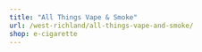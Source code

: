 ```yaml
---
title: "All Things Vape & Smoke"
url: /west-richland/all-things-vape-and-smoke/
shop: e-cigarette
---
```

